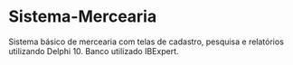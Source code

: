 # Sistema-Mercearia
Sistema básico de mercearia com telas de cadastro, pesquisa e relatórios utilizando Delphi 10.
Banco utilizado IBExpert.
